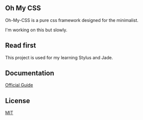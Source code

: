 ## Oh My CSS

Oh-My-CSS is a pure css framework designed for the minimalist.

I'm working on this but slowly.

## Read first

This project is used for my learning Stylus and Jade.

## Documentation

[Official Guide](https://0x142857.github.io/oh-my-css/)

## License

[MIT](LICENSE)

